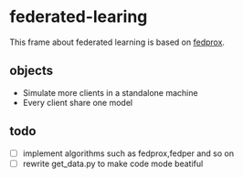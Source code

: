 # federated-learing
This frame about federated learning is based on [fedprox](https://github.com/litian96/FedProx).

## objects
- Simulate more clients in a standalone machine
- Every client share one model

## todo
- [ ] implement algorithms such as fedprox,fedper and so on
- [ ] rewrite get_data.py to make code mode beatiful